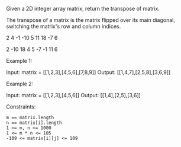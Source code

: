 Given a 2D integer array matrix, return the transpose of matrix.

The transpose of a matrix is the matrix flipped over its main diagonal, switching the matrix's row and column indices.

 2      4       -1
 -10    5       11
 18     -7      6

 2      -10     18
 4      5       -7
 -1     11      6

Example 1:

Input: matrix = [[1,2,3],[4,5,6],[7,8,9]]
Output: [[1,4,7],[2,5,8],[3,6,9]]

Example 2:

Input: matrix = [[1,2,3],[4,5,6]]
Output: [[1,4],[2,5],[3,6]]

 

Constraints:

    m == matrix.length
    n == matrix[i].length
    1 <= m, n <= 1000
    1 <= m * n <= 105
    -109 <= matrix[i][j] <= 109

